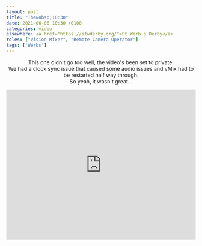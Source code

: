 ```yaml
---
layout: post
title: "The&nbsp;10:30"
date: 2021-06-06 10:30 +0100
categories: video
elsewhere: <a href="https://stwderby.org/">St Werb's Derby</a>
roles: ["Vision Mixer", "Remote Camera Operator"]
tags: ['Werbs']
---
```


<p style="text-align: center;">This one didn't go too well, the video's been set to private.<br />We had a clock sync issue that caused some audio issues and vMix had to be restarted half way through.<br />So yeah, it wasn't great...</p>

<iframe width="100%" height="400em" src="https://www.youtube.com/embed/kSe6brfj71I" frameborder="0" allow="accelerometer; autoplay; clipboard-write; encrypted-media; gyroscope; picture-in-picture" allowfullscreen></iframe>
